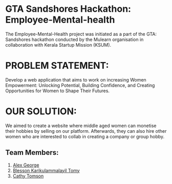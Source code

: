 # GTA Sandshores Hackathon: Employee-Mental-health

The Employee-Mental-Health project was initiated as a part of the GTA: Sandshores hackathon conducted by the Mulearn organisation in collaboration with Kerala Startup Mission (KSUM).

# PROBLEM STATEMENT:
Develop a web application that aims to work on increasing Women Empowerment: Unlocking Potential, Building Confidence, and Creating Opportunities for Women to Shape Their Futures.

# OUR SOLUTION:
We aimed to create a website where middle aged women can monetise their hobbies by selling on our platform. Afterwards, they can also hire other women who are interested to collab in creating a company or group hobby.


## Team Members:
1. [Alex George](https://github.com/blesson-tomy)
2. [Blesson Karikulammalayil Tomy](https://github.com/blesson-tomy)
3. [Cathy Tomson](https://github.com/blesson-tomy)

